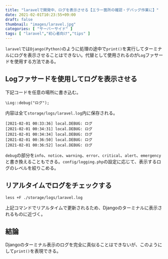 ```yaml
---
title: "laravelで開発中、ログを表示させる【エラー箇所の確認・デバッグ作業に】"
date: 2021-02-01T10:23:55+09:00
draft: false
thumbnail: "images/laravel.jpg"
categories: [ "サーバーサイド" ]
tags: [ "laravel","初心者向け","tips" ]
---
```


`laravel`では`Django(Python)`のように処理の途中で`print()`を実行してターミナルにログを表示させることはできない。代替として使用されるのが`Log`ファサードを使用する方法である。

## Logファサードを使用してログを表示させる

下記コードを任意の場所に書き込む。

    \Log::debug("ログ");

内容は全て`storage/logs/laravel.log`内に保存される。

    [2021-02-01 00:33:36] local.DEBUG: ログ  
    [2021-02-01 00:34:31] local.DEBUG: ログ  
    [2021-02-01 00:34:34] local.DEBUG: ログ  
    [2021-02-01 00:36:50] local.DEBUG: ログ  
    [2021-02-01 00:36:52] local.DEBUG: ログ  

`debug`の部分を`info`、`notice`、`warning`、`error`、`critical`、`alert`、`emergency`と書き換えることもできる。`config/logging.php`の設定に応じて、表示するログのレベルを絞りこめる。

## リアルタイムでログをチェックする

    less +F ./storage/logs/laravel.log

上記コマンドでリアルタイムで更新されるため、Djangoのターミナルに表示されるものに近づく。

## 結論

Djangoのターミナル表示のログを完全に真似ることはできないが、このようにして`print()`を表現できる。


